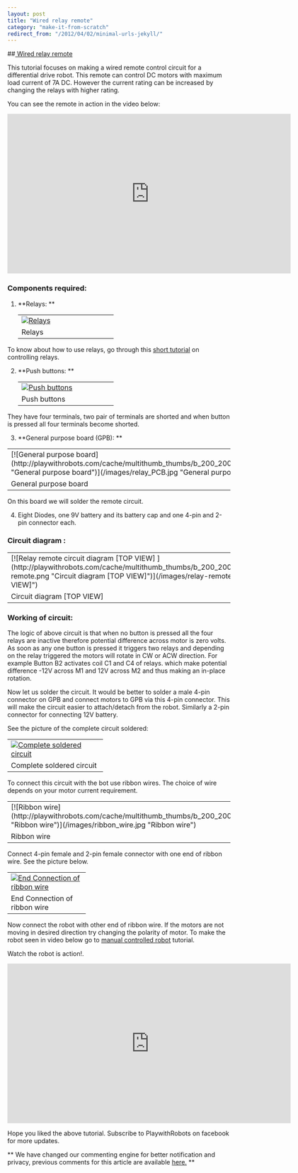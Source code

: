 ```yaml
---
layout: post
title: "Wired relay remote"
category: "make-it-from-scratch"
redirect_from: "/2012/04/02/minimal-urls-jekyll/"
---
```

##[ Wired relay remote](/robotics-pool/remote-control-circuits/wired-relay-remote)

	
This tutorial focuses on making a wired remote control circuit for a differential drive robot.  This remote can control DC motors with maximum load current of 7A DC. However the current rating can be increased by changing the relays with higher rating.

You can see the remote in action in the video below: 

 <iframe src="http://www.youtube.com/embed/Sgiectb69fw" frameborder="0" width="640" height="360"></iframe>

### Components required:

1. **Relays: **<table class="caption multithumb"  cellspacing="0" cellpadding="0" style="border: ;"    ><tr><td >[![Relays](http://playwithrobots.com/cache/multithumb_thumbs/b_200_200_16777215_00_images_relay.jpg "Relays")](/images/relay.jpg "Relays")</td></tr><tr><td class="mtCapStyle"  style=" width:200px; height:0px;" >Relays</td></tr></table>

To know about how to use relays, go through this [short tutorial](/robotics-pool/motor-driver-circuits/dc#relay "controlling motor using relays") on controlling relays. 

2. **Push buttons: **<table class="caption multithumb"  cellspacing="0" cellpadding="0" style="border: ;"    ><tr><td >[![Push buttons](http://playwithrobots.com/cache/multithumb_thumbs/b_200_200_16777215_00_images_Buttons.jpg "Push buttons")](/images/Buttons.jpg "Push buttons")</td></tr><tr><td class="mtCapStyle"  style=" width:200px; height:0px;" >Push buttons</td></tr></table>

They have four terminals, two pair of terminals are shorted and when button is pressed all four terminals become shorted. 

3. **General purpose board (GPB): **

<table class="caption multithumb"  cellspacing="0" cellpadding="0" style="border: ;"    ><tr><td >[![General purpose board](http://playwithrobots.com/cache/multithumb_thumbs/b_200_200_16777215_00_images_relay_PCB.jpg "General purpose board")](/images/relay_PCB.jpg "General purpose board")</td></tr><tr><td class="mtCapStyle"  style=" width:200px; height:0px;" >General purpose board</td></tr></table>

On this board we will solder the remote circuit. 

4. Eight Diodes, one 9V battery and its battery cap and one 4-pin and 2-pin connector each. 

### Circuit diagram : 

<table class="caption multithumb"  cellspacing="0" cellpadding="0" style="border: ;"    ><tr><td >[![Relay remote circuit diagram [TOP VIEW] ](http://playwithrobots.com/cache/multithumb_thumbs/b_200_200_16777215_00_images_relay-remote.png "Circuit diagram [TOP VIEW]")](/images/relay-remote.png "Circuit diagram [TOP VIEW]")</td></tr><tr><td class="mtCapStyle"  style=" width:200px; height:0px;" >Circuit diagram [TOP VIEW]</td></tr></table>

### Working of circuit: 

The logic of above circuit is that when no button is pressed all the four relays are inactive therefore potential difference across motor is zero volts. As soon as any one button is pressed it triggers two relays and depending on the relay triggered the motors will rotate in CW or ACW direction. For example Button B2 activates coil C1 and C4 of relays. which make potential difference -12V across M1 and 12V across M2 and thus making an in-place rotation. 

Now let us solder the circuit. It would be better to solder a male 4-pin connector on GPB and connect motors to GPB via this 4-pin connector. This will make the circuit easier to attach/detach from the robot. S<span>imilarly a 2-pin connector for connecting 12V battery. </span>

<span>See the picture of the complete circuit soldered: <table class="caption multithumb"  cellspacing="0" cellpadding="0" style="border: ;"    ><tr><td >[![Complete soldered circuit](http://playwithrobots.com/cache/multithumb_thumbs/b_200_200_16777215_00_images_relay_remote.jpg "Complete soldered circuit")](/images/relay_remote.jpg "Complete soldered circuit")</td></tr><tr><td class="mtCapStyle"  style=" width:200px; height:0px;" >Complete soldered circuit</td></tr></table></span>

To connect this circuit with the bot use ribbon wires. The choice of wire depends on your motor current requirement.  

 <table class="caption multithumb"  cellspacing="0" cellpadding="0" style="border: ;"    ><tr><td >[![Ribbon wire](http://playwithrobots.com/cache/multithumb_thumbs/b_200_200_16777215_00_images_ribbon_wire.jpg "Ribbon wire")](/images/ribbon_wire.jpg "Ribbon wire")</td></tr><tr><td class="mtCapStyle"  style=" width:200px; height:0px;" >Ribbon wire</td></tr></table>

 Connect 4-pin female and 2-pin female connector with one end of ribbon wire. See the picture below. <table class="caption multithumb"  cellspacing="0" cellpadding="0" style="border: ;"    ><tr><td >[![End Connection of ribbon wire](http://playwithrobots.com/cache/multithumb_thumbs/b_200_200_16777215_00_images_ribbon_wire_end.jpg "End Connection of ribbon wire")](/images/ribbon_wire_end.jpg "End Connection of ribbon wire")</td></tr><tr><td class="mtCapStyle"  style=" width:161px; height:0px;" >End Connection of ribbon wire</td></tr></table> 

Now connect the robot with other end of ribbon wire. If the motors are not moving in desired direction try changing the polarity of motor. To make the robot seen in video below go to [manual controlled robot](/make-it-form-scratch/manually-controlled-robot "manual controlled robot") tutorial. 

Watch the robot is action!.  

<iframe src="http://www.youtube.com/embed/Sgiectb69fw" frameborder="0" width="640" height="360"></iframe> 

 Hope you liked the above tutorial. Subscribe to PlaywithRobots on facebook for more updates.

<div style="clear:both"></div>

 ** We have changed our commenting engine for better notification and privacy, previous comments for this article are available   [here.](http://graph.facebook.com/comments/?ids=http://playwithrobots.com/robotics-pool/remote-control-circuits/wired-relay-remote)  **

